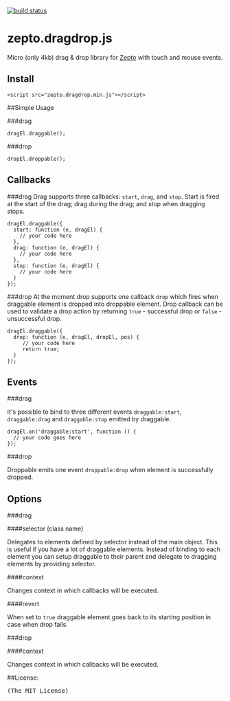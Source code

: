 [![build status](https://secure.travis-ci.org/mkuklis/zepto.dragdrop.js.png)](http://travis-ci.org/mkuklis/zepto.dragdrop.js)
# zepto.dragdrop.js

Micro (only 4kb) drag & drop library for [Zepto](http://zeptojs.com/) with touch and mouse events.


## Install

    <script src="zepto.dragdrop.min.js"></script>

##Simple Usage

###drag

    dragEl.draggable();

###drop

    dropEl.droppable();

## Callbacks

###drag
Drag supports three callbacks: `start`, `drag`, and `stop`. Start is fired at the start of the drag; drag during the drag; and stop when dragging stops.

    dragEl.draggable({
      start: function (e, dragEl) {
        // your code here
      },
      drag: function (e, dragEl) {
        // your code here
      },
      stop: function (e, dragEl) {
        // your code here
      }
    });

###drop
At the moment drop supports one callback `drop` which fires when draggable element is dropped into droppable element. Drop callback can be used to validate a drop action by returning `true` - successful drop or `false` - unsuccessful drop.

    dragEl.draggable({
      drop: function (e, dragEl, dropEl, pos) {
         // your code here
         return true;
      }
    });

## Events

###drag

It's possible to bind to three different events `draggable:start`, `draggable:drag` and `draggable:stop` emitted by draggable.

    dragEl.on('draggable:start', function () {
      // your code goes here
    });


###drop

Droppable emits one event `droppable:drop` when element is successfully dropped.

## Options

###drag

####selector (class name)

Delegates to elements defined by selector instead of the main object.
This is useful if you have a lot of draggable elements. Instead of binding to each element you can 
setup draggable to their parent and delegate to dragging elements by providing selector.

####context

Changes context in which callbacks will be executed.

####revert

When set to `true` draggable element goes back to its starting position in case when drop fails.

###drop

####context

Changes context in which callbacks will be executed.


##License:
<pre>
(The MIT License)
</pre>

